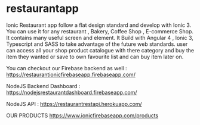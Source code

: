 # restaurantapp
Ionic Restaurant app follow a flat design standard and develop with Ionic 3. You can use it for any restaurant , Bakery, Coffee Shop , E-commerce Shop. It contains many useful screen and element. It Build with Angular 4 , Ionic 3, Typescript and SASS to take advantage of the future web standards. user can access all your shop product catalogue with there category and buy the item they wanted or save to own favourite list and can buy item later on.


You can checkout our Firebase backend as well : https://restaurantionicfirebaseapp.firebaseapp.com/

NodeJS Backend Dashboard : https://nodejsrestaurantdashboard.firebaseapp.com/

NodeJS API : https://restaurantrestapi.herokuapp.com/

OUR PRODUCTS https://www.ionicfirebaseapp.com/products


